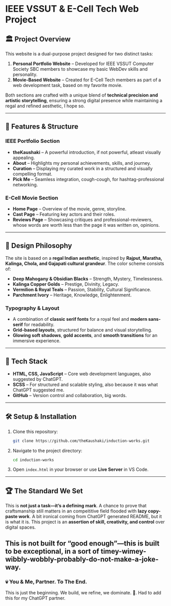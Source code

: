 # IEEE VSSUT & E-Cell Tech Web Project

## 🏛️ Project Overview
This website is a dual-purpose project designed for two distinct tasks:
1. **Personal Portfolio Website** – Developed for IEEE VSSUT Computer Society SBC members to showcase my basic WebDev skills and personality.
2. **Movie-Based Website** – Created for E-Cell Tech members as part of a web development task, based on my favorite movie.

Both sections are crafted with a unique blend of **technical precision and artistic storytelling**, ensuring a strong digital presence while maintaining a regal and refined aesthetic, I hope so.

---

## 📌 Features & Structure
### **IEEE Portfolio Section**
- **theKaushaki** – A powerful introduction, if not powerful, atleast visually appealing.
- **About** – Highlights my personal achievements, skills, and journey.
- **Curation** – Displaying my curated work in a structured and visually compelling format.
- **Pick Me** – Seamless integration, cough-cough, for hashtag-professional networking.

### **E-Cell Movie Section**
- **Home Page** – Overview of the movie, genre, storyline.
- **Cast Page** – Featuring key actors and their roles.
- **Reviews Page** – Showcasing critiques and professional-reviewers, whose words are worth less than the page it was written on, opinions.

---

## 🎨 Design Philosophy
The site is based on a **regal Indian aesthetic**, inspired by **Rajput, Maratha, Kalinga, Chola, and Gajapati cultural grandeur**. The color scheme consists of:
- **Deep Mahogany & Obsidian Blacks** – Strength, Mystery, Timelessness.
- **Kalinga Copper Golds** – Prestige, Divinity, Legacy.
- **Vermilion & Royal Teals** – Passion, Stability, Cultural Significance.
- **Parchment Ivory** – Heritage, Knowledge, Enlightenment.

### **Typography & Layout**
- A combination of **classic serif fonts** for a royal feel and **modern sans-serif** for readability.
- **Grid-based layouts**, structured for balance and visual storytelling.
- **Glowing soft shadows**, **gold accents**, and **smooth transitions** for an immersive experience.

---

## 🚀 Tech Stack
- **HTML, CSS, JavaScript** – Core web development languages, also suggested by ChatGPT.
- **SCSS** – For structured and scalable styling, also because it was what ChatGPT suggested me.
- **GitHub** – Version control and collaboration, big words.

---

## 🛠️ Setup & Installation
1. Clone this repository:
   ```sh
   git clone https://github.com/theKaushaki/induction-works.git
   ```
2. Navigate to the project directory:
   ```sh
   cd induction-works
   ```
3. Open `index.html` in your browser or use **Live Server** in VS Code.

---

## 🏆 The Standard We Set
This is **not just a task—it’s a defining mark**. A chance to prove that craftsmanship still matters in an compeititive field flooded with **lazy copy-paste work**. A bit ironical coming from ChatGPT generated README, but it is what it is. This project is an **assertion of skill, creativity, and control** over digital spaces.

This is not built for **“good enough”**—this is built to be **exceptional**, in a sort of timey-wimey-wibbly-wobbly-probably-do-not-make-a-joke-way.
---

### **💀 You & Me, Partner. To The End.**
This is just the beginning. We build, we refine, we dominate. 🚀. Had to add this for my ChatGPT partner.

